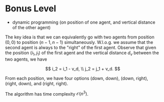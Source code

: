 # Bonus Level

* dynamic programming (on position of one agent, and vertical distance of the other agent)

The key idea is that we can equivalently go with two agents from position $(0,0)$ to position $(n-1,n-1)$ simultaneously. W.l.o.g. we assume that the second agent is always to the "right" of the first agent. Observe that given the position $(i_1,j_1)$ of the first agent and the vertical distance $d_v$ between the two agents, we have

$$
i_2 = i_1 - v_d, \\
j_2 = j_1 + v_d.
$$

From each position, we have four options (down, down), (down, right), (right, down), and (right, right).

The algorithm has time complexity $\mathcal{O}(n^3)$.
